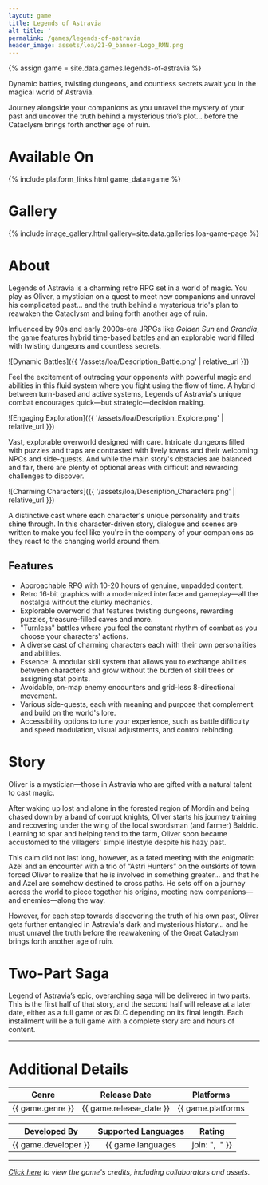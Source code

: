 ```yaml
---
layout: game
title: Legends of Astravia
alt_title: ''
permalink: /games/legends-of-astravia
header_image: assets/loa/21-9_banner-Logo_RMN.png
---
```

{% assign game = site.data.games.legends-of-astravia %}

Dynamic battles, twisting dungeons, and countless secrets await you in the magical world of Astravia. 

Journey alongside your companions as you unravel the mystery of your past and uncover the truth behind a mysterious trio’s plot... before the Cataclysm brings forth another age of ruin. 

# Available On

{% include platform_links.html game_data=game %}



# Gallery
{% include image_gallery.html gallery=site.data.galleries.loa-game-page %}

# About
Legends of Astravia is a charming retro RPG set in a world of magic. You play as Oliver, a mystician on a quest to meet new companions and unravel his complicated past... and the truth behind a mysterious trio's plan to reawaken the Cataclysm and bring forth another age of ruin.

Influenced by 90s and early 2000s-era JRPGs like *Golden Sun* and *Grandia*, the game features hybrid time-based battles and an explorable world filled with twisting dungeons and countless secrets.  

![Dynamic Battles]({{ '/assets/loa/Description_Battle.png' | relative_url }})


Feel the excitement of outracing your opponents with powerful magic and abilities in this fluid system where you fight using the flow of time. A hybrid between turn-based and active systems, Legends of Astravia's unique combat encourages quick—but strategic—decision making.  

![Engaging Exploration]({{ '/assets/loa/Description_Explore.png' | relative_url }})

Vast, explorable overworld designed with care. Intricate dungeons filled with puzzles and traps are contrasted with lively towns and their welcoming NPCs and side-quests. And while the main story's obstacles are balanced and fair, there are plenty of optional areas with difficult and rewarding challenges to discover. 

![Charming Characters]({{ '/assets/loa/Description_Characters.png' | relative_url }})

A distinctive cast where each character's unique personality and traits shine through. In this character-driven story, dialogue and scenes are written to make you feel like you're in the company of your companions as they react to the changing world around them. 

## Features
- Approachable RPG with 10-20 hours of genuine, unpadded content. 
- Retro 16-bit graphics with a modernized interface and gameplay—all the nostalgia without the clunky mechanics. 
- Explorable overworld that features twisting dungeons, rewarding puzzles, treasure-filled caves and more. 
- "Turnless" battles where you feel the constant rhythm of combat as you choose your characters' actions. 
- A diverse cast of charming characters each with their own personalities and abilities. 
- Essence: A modular skill system that allows you to exchange abilities between characters and grow without the burden of skill trees or assigning stat points. 
- Avoidable, on-map enemy encounters and grid-less 8-directional movement. 
- Various side-quests, each with meaning and purpose that complement and build on the world's lore. 
- Accessibility options to tune your experience, such as battle difficulty and speed modulation, visual adjustments, and control rebinding. 

# Story
Oliver is a mystician—those in Astravia who are gifted with a natural talent to cast magic.  

After waking up lost and alone in the forested region of Mordin and being chased down by a band of corrupt knights, Oliver starts his journey training and recovering under the wing of the local swordsman (and farmer) Baldric. Learning to spar and helping tend to the farm, Oliver soon became accustomed to the villagers' simple lifestyle despite his hazy past. 

This calm did not last long, however, as a fated meeting with the enigmatic Azel and an encounter with a trio of “Astri Hunters” on the outskirts of town forced Oliver to realize that he is involved in something greater... and that he and Azel are somehow destined to cross paths. He sets off on a journey across the world to piece together his origins, meeting new companions—and enemies—along the way. 

However, for each step towards discovering the truth of his own past, Oliver gets further entangled in Astravia's dark and mysterious history... and he must unravel the truth before the reawakening of the Great Cataclysm brings forth another age of ruin.

# Two-Part Saga
Legend of Astravia’s epic, overarching saga will be delivered in two parts. This is the first half of that story, and the second half will release at a later date, either as a full game or as DLC depending on its final length. Each installment will be a full game with a complete story arc and hours of content.

---

<h1 class="center-text">Additional Details</h1>

| Genre | Release Date | Platforms |
|:---:|:---:|:---:|
| {{ game.genre }} | {{ game.release_date }} | {{ game.platforms | join: ",&nbsp;&nbsp;" }} |

| Developed By | Supported Languages | Rating |
|:---:|:---:|:---:|
| {{ game.developer }} | {{ game.languages | join: ",&nbsp;&nbsp;" }} | {{ game.rating }} |

---

*[Click here](/games/loa/credits) to view the game's credits, including collaborators and assets.*